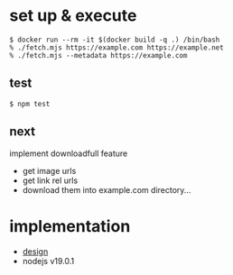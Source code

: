 # set up & execute

```
$ docker run --rm -it $(docker build -q .) /bin/bash
% ./fetch.mjs https://example.com https://example.net
% ./fetch.mjs --metadata https://example.com
```

## test

```
$ npm test
```

## next

implement downloadfull feature
- get image urls
- get link rel urls
- download them into example.com directory...

# implementation

- [design](./design.md)
- nodejs v19.0.1
